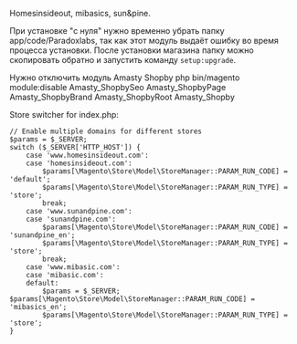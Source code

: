 Homesinsideout, mibasics, sun&pine.

При установке "с нуля" нужно временно убрать папку app/code/Paradoxlabs, так как этот модуль выдаёт ошибку во время процесса установки. 
После установки магазина папку можно скопировать обратно и запустить команду `setup:upgrade`.

Нужно отключить модуль Amasty Shopby
php bin/magento module:disable Amasty_ShopbySeo Amasty_ShopbyPage Amasty_ShopbyBrand Amasty_ShopbyRoot Amasty_Shopby


Store switcher for index.php:

```
// Enable multiple domains for different stores
$params = $_SERVER;
switch ($_SERVER['HTTP_HOST']) {
    case 'www.homesinsideout.com':
    case 'homesinsideout.com':
        $params[\Magento\Store\Model\StoreManager::PARAM_RUN_CODE] = 'default';
        $params[\Magento\Store\Model\StoreManager::PARAM_RUN_TYPE] = 'store';
        break;
    case 'www.sunandpine.com':
    case 'sunandpine.com':
        $params[\Magento\Store\Model\StoreManager::PARAM_RUN_CODE] = 'sunandpine_en';
        $params[\Magento\Store\Model\StoreManager::PARAM_RUN_TYPE] = 'store';
        break;
    case 'www.mibasic.com':
    case 'mibasic.com':
    default:
        $params = $_SERVER; $params[\Magento\Store\Model\StoreManager::PARAM_RUN_CODE] = 'mibasics_en';
        $params[\Magento\Store\Model\StoreManager::PARAM_RUN_TYPE] = 'store';
}
```


